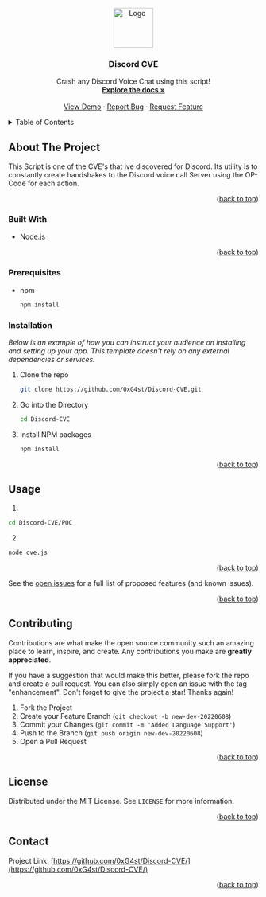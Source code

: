 
<div id="top"></div>

<!-- PROJECT LOGO -->
<br />
<div align="center">
  <a href="https://github.com/0xG4st/Discord-CVE/">
    <img src="https://external-content.duckduckgo.com/iu/?u=http%3A%2F%2Fwww.pngall.com%2Fwp-content%2Fuploads%2F2016%2F04%2FHosting-PNG-File.png&f=1&nofb=1" alt="Logo" width="80" height="80">
  </a>

  <h3 align="center">Discord CVE</h3>
 
  <p align="center">
    Crash any Discord Voice Chat using this script!
    <br />
    <a href="https://github.com/0xG4st/Discord-CVE/"><strong>Explore the docs »</strong></a>
    <br />
    <br />
    <a href="https://github.com/0xG4st/Discord-CVE/">View Demo</a>
    ·
    <a href="https://github.com/0xG4st/Discord-CVE/issues">Report Bug</a>
    ·
    <a href="https://github.com/0xG4st/Discord-CVE/issues">Request Feature</a>
  </p>
</div>

<!-- TABLE OF CONTENTS -->
<details>
  <summary>Table of Contents</summary>
  <ol>
    <li>
      <a href="#about-the-project">About The Project</a>
      <ul>
        <li><a href="#built-with">Built With</a></li>
      </ul>
    </li>
    <li>
      <a href="#getting-started">Getting Started</a>
      <ul>
        <li><a href="#installation">Installation</a></li>
      </ul>
    </li>
    <li><a href="#usage">Usage</a></li>
    <li><a href="#prerequisites">Prerequisites</a></li>
    <li><a href="#contributing">Contributing</a></li>
    <li><a href="#license">License</a></li>
    <li><a href="#contact">Contact</a></li>
  </ol>
</details>

## About The Project

This Script is one of the CVE's that ive discovered for Discord. Its utility is to constantly create handshakes to the Discord voice call Server using the OP-Code for each action.
<p align="right">(<a href="#top">back to top</a>)</p>

### Built With

* [Node.js](https://nodejs.org/)

<p align="right">(<a href="#top">back to top</a>)</p>

### Prerequisites

* npm
  ```sh
  npm install
  ```
  

### Installation

_Below is an example of how you can instruct your audience on installing and setting up your app. This template doesn't rely on any external dependencies or services._

1. Clone the repo
   ```sh
   git clone https://github.com/0xG4st/Discord-CVE.git
   ```
2. Go into the Directory
   ```sh
   cd Discord-CVE
   ```

3. Install NPM packages
   ```sh
   npm install
   ```

<p align="right">(<a href="#top">back to top</a>)</p>

## Usage

1.
```sh
cd Discord-CVE/POC
```

2.
```sh
node cve.js
```

<p align="right">(<a href="#top">back to top</a>)</p>

See the [open issues](https://github.com/0xG4st/Discord-CVE/issues) for a full list of proposed features (and known issues).

<p align="right">(<a href="#top">back to top</a>)</p>

## Contributing

Contributions are what make the open source community such an amazing place to learn, inspire, and create. Any contributions you make are **greatly appreciated**.

If you have a suggestion that would make this better, please fork the repo and create a pull request. You can also simply open an issue with the tag "enhancement".
Don't forget to give the project a star! Thanks again!

1. Fork the Project
2. Create your Feature Branch (`git checkout -b new-dev-20220608`)
3. Commit your Changes (`git commit -m 'Added Language Support'`)
4. Push to the Branch (`git push origin new-dev-20220608`)
5. Open a Pull Request

<p align="right">(<a href="#top">back to top</a>)</p>

<!-- LICENSE -->
## License

Distributed under the MIT License. See `LICENSE` for more information.

<p align="right">(<a href="#top">back to top</a>)</p>

<!-- CONTACT -->
## Contact
Project Link: [https://github.com/0xG4st/Discord-CVE/](https://github.com/0xG4st/Discord-CVE/)

<p align="right">(<a href="#top">back to top</a>)</p>
